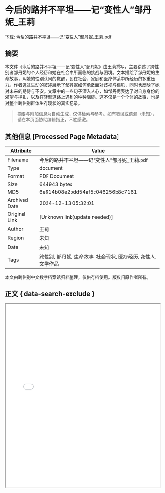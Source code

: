 # 今后的路并不平坦——记“变性人”邹丹妮_王莉

<!-- tcd_download_link -->
下载: <a href="../今后的路并不平坦——记“变性人”邹丹妮_王莉.pdf" download>今后的路并不平坦——记“变性人”邹丹妮_王莉.pdf</a>
<!-- tcd_download_link_end -->

## 摘要

<!-- tcd_abstract -->
本文件《今后的路并不平坦——记“变性人”邹丹妮》由王莉撰写，主要讲述了跨性别者邹丹妮的个人经历和她在社会中所面临的挑战与困境。文本描绘了邹丹妮的生命故事，从她的性别认同的觉醒，到在社会、家庭和医疗体系中所经历的多重压力。作者通过生动的叙述展示了邹丹妮如何勇敢面对歧视与偏见，同时也反映了她对未来的期待与不安。文章中的一些句子深入人心，如邹丹妮表达了对自身身份的渴望与挣扎，以及在转型道路上遇到的种种阻碍。这不仅是一个个体的故事，也是对整个跨性别群体生存现状的真实记录。

<!-- tcd_abstract_end -->

> 摘要与附加信息为自动生成，仅供检索与参考。如有错误或遗漏（未知），请在本页面协助编辑指正，不胜感激。

## 其他信息 [Processed Page Metadata]

| Attribute       | Value                                  |
|-----------------|----------------------------------------|
| Filename        | 今后的路并不平坦——记“变性人”邹丹妮_王莉.pdf                             |
| Type            | document                                 |
| Format          | PDF Document                               |
| Size            | 644943 bytes                           |
| MD5             | 6e614b08e2bdd54af5c046256b8c7161                                  |
| Archived Date   | 2024-12-13 05:32:01                             |
| Original Link   | [Unknown link(update needed)]                         |
| Author          | 王莉                               |
| Region          | 未知                               |
| Date            | 未知                                 |
| Tags            | 跨性别, 邹丹妮, 生命故事, 社会现状, 医疗经历, 变性人, 文学作品                                 |

本文由跨性别中文数字档案馆归档整理，仅供存档使用。版权归原作者所有。


## 正文 { data-search-exclude }

<!-- tcd_main_text -->
<iframe src="../今后的路并不平坦——记“变性人”邹丹妮_王莉.pdf" width="100%" height="600px">
    <p>无法显示PDF，请下载查看。</p>
</iframe>
<!-- tcd_main_text_end -->

